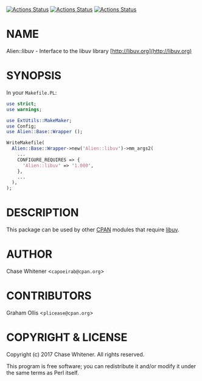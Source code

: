 [![Actions Status](https://github.com/p5-UV/Alien-libuv/workflows/linux/badge.svg)](https://github.com/p5-UV/Alien-libuv/actions)
[![Actions Status](https://github.com/p5-UV/Alien-libuv/workflows/macos/badge.svg)](https://github.com/p5-UV/Alien-libuv/actions)
[![Actions Status](https://github.com/p5-UV/Alien-libuv/workflows/windows/badge.svg)](https://github.com/p5-UV/Alien-libuv/actions)

# NAME

Alien::libuv - Interface to the libuv library [http://libuv.org](http://libuv.org)

# SYNOPSIS

In your `Makefile.PL`:

```perl
use strict;
use warnings;

use ExtUtils::MakeMaker;
use Config;
use Alien::Base::Wrapper ();

WriteMakefile(
  Alien::Base::Wrapper->new('Alien::libuv')->mm_args2(
    ...
    CONFIGURE_REQUIRES => {
      'Alien::libuv' => '1.000',
    },
    ...
  ),
);
```

# DESCRIPTION

This package can be used by other [CPAN](https://metacpan.org) modules that
require [libuv](http://libuv.org).

# AUTHOR

Chase Whitener <`capoeirab@cpan.org`>

# CONTRIBUTORS

Graham Ollis <`plicease@cpan.org`>

# COPYRIGHT & LICENSE

Copyright (c) 2017 Chase Whitener. All rights reserved.

This program is free software; you can redistribute it and/or modify it
under the same terms as Perl itself.
